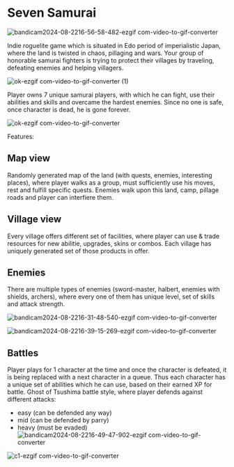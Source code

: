 # Seven Samurai

![bandicam2024-08-2216-56-58-482-ezgif com-video-to-gif-converter](https://github.com/user-attachments/assets/63931a75-8c1f-41ee-bbe1-1bb4ed930e1c)

Indie roguelite game which is situated in Edo period of imperialistic Japan, where the land is twisted in chaos, pillaging and wars.
Your group of honorable samurai fighters is trying to protect their villages by traveling, defeating enemies and helping villagers.

![ok-ezgif com-video-to-gif-converter (1)](https://github.com/user-attachments/assets/7da3a9da-a8ae-41a7-a4d9-f8b3f21b91d5)

Player owns 7 unique samurai players, with which he can fight, use their abilities and skills and overcame the hardest enemies. Since no one is safe,
once character is dead, he is gone forever.

![ok-ezgif com-video-to-gif-converter](https://github.com/user-attachments/assets/d79fa6b1-c239-4ce9-8ebf-c9668a4a5fda)

Features:
## Map view
Randomly generated map of the land (with quests, enemies, interesting places), where player walks as a group, must sufficiently use his moves, rest and fulfill specific quests.
Enemies walk upon this land, camp, pillage roads and player can interfiere them.

## Village view
Every village offers different set of facilities, where player can use & trade resources for new abilitie, upgrades, skins or combos. Each village has uniquely generated set of those products in offer.

## Enemies
There are multiple types of enemies (sword-master, halbert, enemies with shields, archers), where every one of them has unique level, set of skills and attack strength.

![bandicam2024-08-2216-31-48-540-ezgif com-video-to-gif-converter](https://github.com/user-attachments/assets/8a499d47-0c8f-4107-9bb6-69adbba0a1d0)

![bandicam2024-08-2216-39-15-269-ezgif com-video-to-gif-converter](https://github.com/user-attachments/assets/26cb9633-a877-42fb-8eda-474f581704f7)

## Battles
Player plays for 1 character at the time and once the character is defeated, it is being replaced with a next character in a queue.
Thus each character has a unique set of abilities which he can use, based on their earned XP for battle.
Ghost of Tsushima battle style, where player defends against different attacks:
- easy (can be defended any way)
- mid (can be defended by parry)
- heavy (must be evaded)
![bandicam2024-08-2216-49-47-902-ezgif com-video-to-gif-converter](https://github.com/user-attachments/assets/fbef09ad-63cd-4ed0-8f0e-686eaa9bde97)

![c1-ezgif com-video-to-gif-converter](https://github.com/user-attachments/assets/9e3fb36e-029b-4207-be2a-3cd994cf6c8b)
